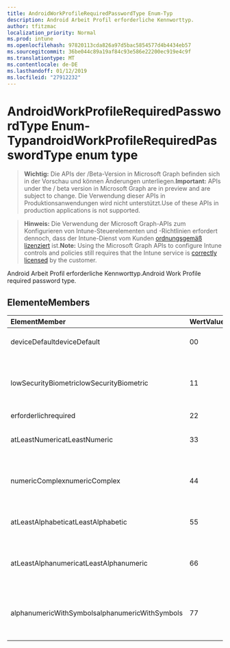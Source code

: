 ```yaml
---
title: AndroidWorkProfileRequiredPasswordType Enum-Typ
description: Android Arbeit Profil erforderliche Kennworttyp.
author: tfitzmac
localization_priority: Normal
ms.prod: intune
ms.openlocfilehash: 97820113cda826a97d5bac5854577d4b4434eb57
ms.sourcegitcommit: 36be044c89a19af84c93e586e22200ec919e4c9f
ms.translationtype: MT
ms.contentlocale: de-DE
ms.lasthandoff: 01/12/2019
ms.locfileid: "27912232"
---
```

# <a name="androidworkprofilerequiredpasswordtype-enum-type"></a><span data-ttu-id="a7e48-103">AndroidWorkProfileRequiredPasswordType Enum-Typ</span><span class="sxs-lookup"><span data-stu-id="a7e48-103">androidWorkProfileRequiredPasswordType enum type</span></span>

> <span data-ttu-id="a7e48-104">**Wichtig:** Die APIs der /Beta-Version in Microsoft Graph befinden sich in der Vorschau und können Änderungen unterliegen.</span><span class="sxs-lookup"><span data-stu-id="a7e48-104">**Important:** APIs under the / beta version in Microsoft Graph are in preview and are subject to change.</span></span> <span data-ttu-id="a7e48-105">Die Verwendung dieser APIs in Produktionsanwendungen wird nicht unterstützt.</span><span class="sxs-lookup"><span data-stu-id="a7e48-105">Use of these APIs in production applications is not supported.</span></span>

> <span data-ttu-id="a7e48-106">**Hinweis:** Die Verwendung der Microsoft Graph-APIs zum Konfigurieren von Intune-Steuerelementen und -Richtlinien erfordert dennoch, dass der Intune-Dienst vom Kunden [ordnungsgemäß lizenziert](https://go.microsoft.com/fwlink/?linkid=839381) ist.</span><span class="sxs-lookup"><span data-stu-id="a7e48-106">**Note:** Using the Microsoft Graph APIs to configure Intune controls and policies still requires that the Intune service is [correctly licensed](https://go.microsoft.com/fwlink/?linkid=839381) by the customer.</span></span>

<span data-ttu-id="a7e48-107">Android Arbeit Profil erforderliche Kennworttyp.</span><span class="sxs-lookup"><span data-stu-id="a7e48-107">Android Work Profile required password type.</span></span>
## <a name="members"></a><span data-ttu-id="a7e48-108">Elemente</span><span class="sxs-lookup"><span data-stu-id="a7e48-108">Members</span></span>
|<span data-ttu-id="a7e48-109">Element</span><span class="sxs-lookup"><span data-stu-id="a7e48-109">Member</span></span>|<span data-ttu-id="a7e48-110">Wert</span><span class="sxs-lookup"><span data-stu-id="a7e48-110">Value</span></span>|<span data-ttu-id="a7e48-111">Beschreibung</span><span class="sxs-lookup"><span data-stu-id="a7e48-111">Description</span></span>|
|:---|:---|:---|
|<span data-ttu-id="a7e48-112">deviceDefault</span><span class="sxs-lookup"><span data-stu-id="a7e48-112">deviceDefault</span></span>|<span data-ttu-id="a7e48-113">0</span><span class="sxs-lookup"><span data-stu-id="a7e48-113">0</span></span>|<span data-ttu-id="a7e48-114">Gerät Standardwert, keine beabsichtigt.</span><span class="sxs-lookup"><span data-stu-id="a7e48-114">Device default value, no intent.</span></span>|
|<span data-ttu-id="a7e48-115">lowSecurityBiometric</span><span class="sxs-lookup"><span data-stu-id="a7e48-115">lowSecurityBiometric</span></span>|<span data-ttu-id="a7e48-116">1</span><span class="sxs-lookup"><span data-stu-id="a7e48-116">1</span></span>|<span data-ttu-id="a7e48-117">Niedrige Sicherheit Biometrik basierend erforderliche Kennwort.</span><span class="sxs-lookup"><span data-stu-id="a7e48-117">Low security biometrics based password required.</span></span>|
|<span data-ttu-id="a7e48-118">erforderlich</span><span class="sxs-lookup"><span data-stu-id="a7e48-118">required</span></span>|<span data-ttu-id="a7e48-119">2</span><span class="sxs-lookup"><span data-stu-id="a7e48-119">2</span></span>|<span data-ttu-id="a7e48-120">Erforderlich.</span><span class="sxs-lookup"><span data-stu-id="a7e48-120">Required.</span></span>|
|<span data-ttu-id="a7e48-121">atLeastNumeric</span><span class="sxs-lookup"><span data-stu-id="a7e48-121">atLeastNumeric</span></span>|<span data-ttu-id="a7e48-122">3</span><span class="sxs-lookup"><span data-stu-id="a7e48-122">3</span></span>|<span data-ttu-id="a7e48-123">Mindestens numerische erforderliche Kennwort.</span><span class="sxs-lookup"><span data-stu-id="a7e48-123">At least numeric password required.</span></span>|
|<span data-ttu-id="a7e48-124">numericComplex</span><span class="sxs-lookup"><span data-stu-id="a7e48-124">numericComplex</span></span>|<span data-ttu-id="a7e48-125">4</span><span class="sxs-lookup"><span data-stu-id="a7e48-125">4</span></span>|<span data-ttu-id="a7e48-126">Numerische komplexe Kennwort erforderlich.</span><span class="sxs-lookup"><span data-stu-id="a7e48-126">Numeric complex password required.</span></span>|
|<span data-ttu-id="a7e48-127">atLeastAlphabetic</span><span class="sxs-lookup"><span data-stu-id="a7e48-127">atLeastAlphabetic</span></span>|<span data-ttu-id="a7e48-128">5</span><span class="sxs-lookup"><span data-stu-id="a7e48-128">5</span></span>|<span data-ttu-id="a7e48-129">Mindestens alphabetische erforderliche Kennwort.</span><span class="sxs-lookup"><span data-stu-id="a7e48-129">At least alphabetic password required.</span></span>|
|<span data-ttu-id="a7e48-130">atLeastAlphanumeric</span><span class="sxs-lookup"><span data-stu-id="a7e48-130">atLeastAlphanumeric</span></span>|<span data-ttu-id="a7e48-131">6</span><span class="sxs-lookup"><span data-stu-id="a7e48-131">6</span></span>|<span data-ttu-id="a7e48-132">Mindestens Alphanumerisches Kennwort erforderlich.</span><span class="sxs-lookup"><span data-stu-id="a7e48-132">At least alphanumeric password required.</span></span>|
|<span data-ttu-id="a7e48-133">alphanumericWithSymbols</span><span class="sxs-lookup"><span data-stu-id="a7e48-133">alphanumericWithSymbols</span></span>|<span data-ttu-id="a7e48-134">7</span><span class="sxs-lookup"><span data-stu-id="a7e48-134">7</span></span>|<span data-ttu-id="a7e48-135">Mindestens alphanumerisch Symbole erforderliche Kennwort.</span><span class="sxs-lookup"><span data-stu-id="a7e48-135">At least alphanumeric with symbols password required.</span></span>|






